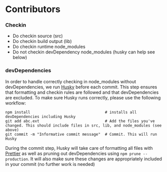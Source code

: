 # Contributors

### Checkin

- Do checkin source (src)
- Do checkin build output (lib)
- Do checkin runtime node_modules
- Do not checkin devDependency node_modules (husky can help see below)

### devDependencies

In order to handle correctly checking in node_modules without devDependencies, we run [Husky](https://github.com/typicode/husky) before each commit.
This step ensures that formatting and checkin rules are followed and that devDependencies are excluded. To make sure Husky runs correctly, please use the following workflow:

```
npm install                                 # installs all devDependencies including Husky
git add abc.ext                             # Add the files you've changed. This should include files in src, lib, and node_modules (see above)
git commit -m "Informative commit message"  # Commit. This will run Husky
```

During the commit step, Husky will take care of formatting all files with [Prettier](https://github.com/prettier/prettier) as well as pruning out devDependencies using `npm prune --production`.
It will also make sure these changes are appropriately included in your commit (no further work is needed)